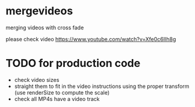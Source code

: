 # mergevideos
merging videos with cross fade

please check video https://www.youtube.com/watch?v=Xfe0c6IIh8g

# TODO for production code

- check video sizes
- straight them to fit in the video instructions using the proper transform (use renderSize to compute the scale)
- check all MP4s have a video track
